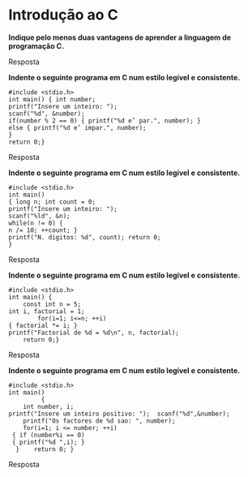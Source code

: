 # Introdução ao C

**Indique pelo menos duas vantagens de aprender a linguagem de programação C.**

Resposta

**Indente o seguinte programa em C num estilo legível e consistente.**

```
#include <stdio.h>
int main() { int number;
printf("Insere um inteiro: ");
scanf("%d", &number);
if(number % 2 == 0) { printf("%d e’ par.", number); }
else { printf("%d e’ impar.", number);
}
return 0;}
```


Resposta

**Indente o seguinte programa em C num estilo legível e consistente.**

```
#include <stdio.h>
int main()
{ long n; int count = 0;
printf("Insere um inteiro: ");
scanf("%ld", &n);
while(n != 0) {
n /= 10; ++count; }
printf("N. digitos: %d", count); return 0;
}
```


Resposta

**Indente o seguinte programa em C num estilo legível e consistente.**

```
#include <stdio.h>
int main() {
    const int n = 5;
int i, factorial = 1;
        for(i=1; i<=n; ++i)
{ factorial *= i; }
printf("Factorial de %d = %d\n", n, factorial);
    return 0;}
```


Resposta

**Indente o seguinte programa em C num estilo legível e consistente.**

```
#include <stdio.h>
int main()
         {
    int number, i;
printf("Insere um inteiro positivo: ");  scanf("%d",&number);
    printf("Os factores de %d sao: ", number);
    for(i=1; i <= number; ++i)
 { if (number%i == 0)
 { printf("%d ",i); }
  }    return 0; }
```

Resposta
